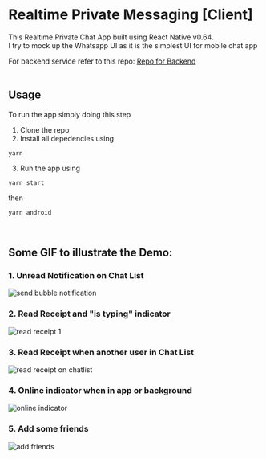 # Realtime Private Messaging [Client]

This Realtime Private Chat App built using React Native v0.64. <br/>
I try to mock up the Whatsapp UI as it is the simplest UI for mobile chat app

For backend service refer to this repo:
[Repo for Backend](https://github.com/tyogautomo/realtime-chat-server)
<br/><br/>

## Usage
To run the app simply doing this step
1. Clone the repo
2. Install all depedencies using 
```
yarn
```
3. Run the app using
```
yarn start
```
then
```
yarn android
```

<br/>

## Some GIF to illustrate the Demo:

### 1. Unread Notification on Chat List
![send bubble notification](https://i.ibb.co/P4Qctvm/count-notif-gif-nice.gif)

### 2. Read Receipt and "is typing" indicator
![read receipt 1](https://i.ibb.co/MVHgBpf/read-receipt-gif-nice.gif)

### 3. Read Receipt when another user in Chat List
![read receipt on chatlist](https://i.ibb.co/p0G9tzD/read-receipt2-gif-nice.gif)

### 4. Online indicator when in app or background
![online indicator](https://i.ibb.co/fQ87b8L/online-indicator-gif-nice.gif)

### 5. Add some friends
![add friends](https://i.ibb.co/s24L0bq/add-friend-gif-nice.gif)
